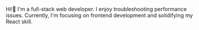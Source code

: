 Hi!👋 I'm a full-stack web developer. I enjoy troubleshooting performance issues.
Currently, I'm focusing on frontend development and solidifying my React skill.


<!---
hns-dev/hns-dev is a ✨ special ✨ repository because its `README.md` (this file) appears on your GitHub profile.
You can click the Preview link to take a look at your changes.
--->
